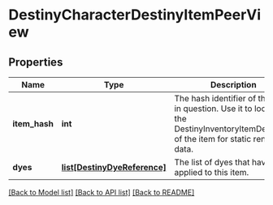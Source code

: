 # DestinyCharacterDestinyItemPeerView

## Properties
Name | Type | Description | Notes
------------ | ------------- | ------------- | -------------
**item_hash** | **int** | The hash identifier of the item in question.  Use it to look up the DestinyInventoryItemDefinition of the item  for static rendering data. | [optional] 
**dyes** | [**list[DestinyDyeReference]**](DestinyDyeReference.md) | The list of dyes that have been applied to this item. | [optional] 

[[Back to Model list]](../README.md#documentation-for-models) [[Back to API list]](../README.md#documentation-for-api-endpoints) [[Back to README]](../README.md)


